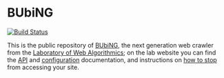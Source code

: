 BUbiNG
======

[![Build Status](https://travis-ci.org/LAW-Unimi/BUbiNG.svg?branch=master)](https://travis-ci.org/LAW-Unimi/BUbiNG)

This is the public repository of [BUbiNG](http://law.di.unimi.it/software.php#bubing), the next generation web crawler from the [Laboratory of Web Algorithmics](http://law.di.unimi.it); on the lab website you can find the  [API](http://law.di.unimi.it/software/bubing-docs/) and [configuration](http://law.di.unimi.it/software/bubing-docs/overview-summary.html#overview.description) documentation, and instructions on [how to stop](http://law.di.unimi.it/BUbiNG.html) from accessing your site.
